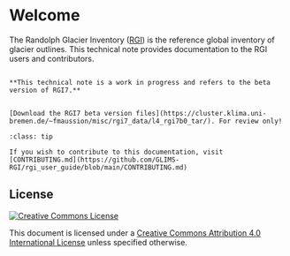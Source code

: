 # Welcome

The Randolph Glacier Inventory ([RGI](https://www.glims.org/RGI)) is the reference global inventory of glacier outlines. This technical note provides documentation to the RGI users and contributors.

```{warning}

**This technical note is a work in progress and refers to the beta version of RGI7.**

```

```{admonition} Data download

[Download the RGI7 beta version files](https://cluster.klima.uni-bremen.de/~fmaussion/misc/rgi7_data/l4_rgi7b0_tar/). For review only!
```

```{admonition} Contributing to this documentation
:class: tip

If you wish to contribute to this documentation, visit [CONTRIBUTING.md](https://github.com/GLIMS-RGI/rgi_user_guide/blob/main/CONTRIBUTING.md)

```


## License

[![Creative Commons License](https://mirrors.creativecommons.org/presskit/buttons/88x31/svg/by.svg)](https://creativecommons.org/licenses/by/4.0)

This document is licensed under a [Creative Commons Attribution 4.0 International License](https://creativecommons.org/licenses/by/4.0/) unless specified otherwise.
